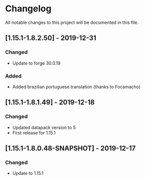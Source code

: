 # Changelog
All notable changes to this project will be documented in this file.

## [1.15.1-1.8.2.50] - 2019-12-31
### Changed
 - Update to forge 30.0.19
 
### Added
 - Added brazilian portuguese translation (thanks to Focamacho)

## [1.15.1-1.8.1.49] - 2019-12-18
### Changed
 - Updated datapack version to 5
 - First release for 1.15.1

## [1.15.1-1.8.0.48-SNAPSHOT] - 2019-12-17
### Changed
 - Update to 1.15.1